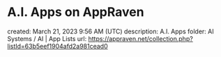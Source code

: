 # A.I. Apps on AppRaven

created: March 21, 2023 9:56 AM (UTC)
description: A.I. Apps
folder: AI Systems / AI | App Lists
url: https://appraven.net/collection.php?listId=63b5eef1904afd2a981cead0